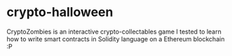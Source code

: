 # crypto-halloween
CryptoZombies is an interactive crypto-collectables game I tested to learn how to write smart contracts in Solidity language on a Ethereum blockchain  :P
